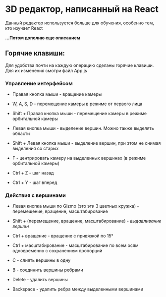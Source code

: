 # 3D редактор, написанный на React

Данный редактор используется больше для обучения, особенно тем, кто изучает React

**...Потом дополню еще описанием**

## Горячие клавиши:

Для удобства почти на каждую операцию сделаны горячие клавиши. Для их изменения смотри файл App.js

### Управление интерфейсом
* Правая кнопка мыши - вращение камеры
* W, A, S, D - перемещение камеры в режиме от первого лица
* Shift + Правая кнопка мыши - перемещение камеры в режиме орбитальной камеры
* Левая кнопка мыши - выделение вершин. Можно также выделять области
* Shift + Левая кнопка мыши - выделение вершин, при этом не снимая выделения со старых
* F - центрировать камеру на выделенных вершинах (в режиме орбитальной камеры)

* Ctrl + Z - шаг назад
* Ctrl + Y - шаг вперед

### Действия с вершинами
* Левая кнопка мыши по Gizmo (это эти 3 цветных кружка) - перемещение, вращение, масштабирование
* Shift + (перемещение, вращение, масштабирование) - *выдавливание вершин*
* Ctrl + вращение - вращение с привязкой по 15°
* Ctrl + масштабирование - масштабирование по всем осям одновременно с сохранением пропорций

* C - слиять вершины в одну
* B - соединить вершины ребрами
* Delete - удалить вершины
* Backspace - удалить ребра между выделенными вершинами